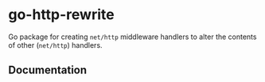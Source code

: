 # go-http-rewrite

Go package for creating `net/http` middleware handlers to alter the contents of other (`net/http`) handlers.

## Documentation